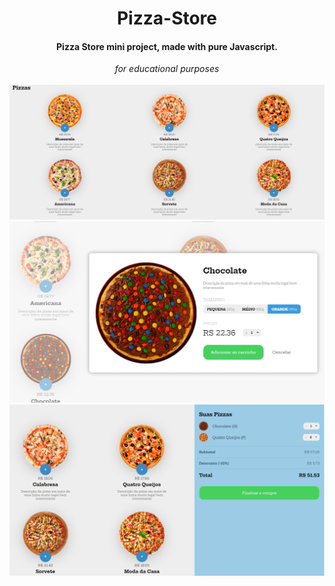 <h1 align="center">Pizza-Store</h1>
<h4 align="center">Pizza Store mini project, made with pure Javascript.</h4>

<div align="center"><em>for educational purposes</em></div>
<br />

<img alt="Tela 1" src="prints/Pizzas-1.png" >
<img alt="Tela 2" src="prints/Pizzas-2.png" >
<img alt="Tela 3" src="prints/Pizzas-3.png" >
